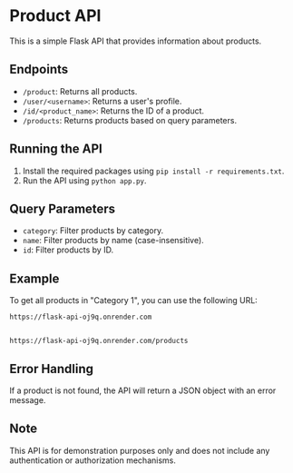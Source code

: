 
# Product API

This is a simple Flask API that provides information about products.

## Endpoints

- `/product`: Returns all products.
- `/user/<username>`: Returns a user's profile.
- `/id/<product_name>`: Returns the ID of a product.
- `/products`: Returns products based on query parameters.

## Running the API

1. Install the required packages using `pip install -r requirements.txt`.
2. Run the API using `python app.py`.

## Query Parameters

- `category`: Filter products by category.
- `name`: Filter products by name (case-insensitive).
- `id`: Filter products by ID.

## Example

To get all products in "Category 1", you can use the following URL:

```
https://flask-api-oj9q.onrender.com

```
```

https://flask-api-oj9q.onrender.com/products
```

## Error Handling

If a product is not found, the API will return a JSON object with an error message.

## Note

This API is for demonstration purposes only and does not include any authentication or authorization mechanisms.
